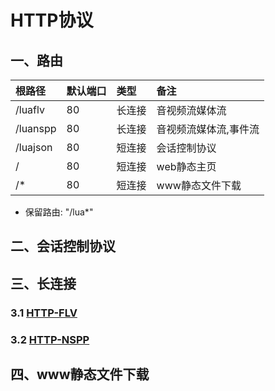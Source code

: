 # HTTP协议

## 一、路由

|   根路径   | 默认端口  |   类型  |   备注    |
|:--------- |:--------- |:--------- |:--------- |
| /luaflv   | 80        | 长连接    | 音视频流媒体流 |
| /luanspp  | 80        | 长连接    | 音视频流媒体流,事件流|
| /luajson  | 80        | 短连接    | 会话控制协议 |
| /         | 80        | 短连接    | web静态主页 |
| /*        | 80        | 短连接    | www静态文件下载 |

* 保留路由: "/lua*"

## 二、会话控制协议

## 三、长连接
### 3.1 [HTTP-FLV](../http-flv/http_flv.md)
### 3.2 [HTTP-NSPP](../http-nspp/http_nspp.md)

## 四、www静态文件下载

